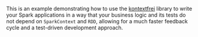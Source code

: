 This is an example demonstrating how to use the [kontextfrei](https://github.com/dwestheide/kontextfrei) 
library to write your Spark applications in a way that your business logic and its tests do not 
depend on `SparkContext` and `RDD`, allowing for a much faster feedback cycle and a test-driven 
development approach.
